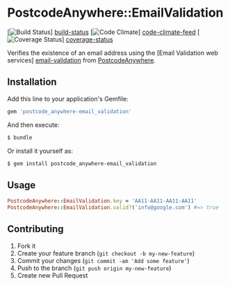 # PostcodeAnywhere::EmailValidation

[![Build Status][build-status-badge]] [build-status]
[![Code Climate][code-climate-badge]] [code-climate-feed]
[![Coverage Status][coverage-status-badge]] [coverage-status]

Verifies the existence of an email address using the
[Email Validation web services] [email-validation]
from [PostcodeAnywhere].

## Installation

Add this line to your application's Gemfile:

```sh
gem 'postcode_anywhere-email_validation'
```

And then execute:

```sh
$ bundle
```

Or install it yourself as:

```sh
$ gem install postcode_anywhere-email_validation
```

## Usage

```ruby
PostcodeAnywhere::EmailValidation.key = 'AA11-AA11-AA11-AA11'
PostcodeAnywhere::EmailValidation.valid?('info@google.com') #=> true
```

## Contributing

1. Fork it
2. Create your feature branch (`git checkout -b my-new-feature`)
3. Commit your changes (`git commit -am 'Add some feature'`)
4. Push to the branch (`git push origin my-new-feature`)
5. Create new Pull Request

[postcodeanywhere]: http://www.postcodeanywhere.co.uk/
  "PostcodeAnywhere"

[email-validation]: http://www.postcodeanywhere.co.uk/email-validation/
  "PostcodeAnywhere's Email Validation web services"

[build-status]: https://travis-ci.org/moneyadviceservice/postcode_anywhere-email_validation
  "Build Status"

[build-status-badge]: https://travis-ci.org/moneyadviceservice/postcode_anywhere-email_validation.png
  "Build Status"

[code-climate-feed]: https://codeclimate.com/github/moneyadviceservice/postcode_anywhere-email_validation
  "Code Climate"

[code-climate-badge]: https://codeclimate.com/github/moneyadviceservice/postcode_anywhere-email_validation.png
  "Code Climate"

[coverage-status]: https://coveralls.io/r/moneyadviceservice/postcode_anywhere-email_validation
  "Coverage Status"

[coverage-status-badge]: https://coveralls.io/repos/moneyadviceservice/postcode_anywhere-email_validation/badge.png
  "Coverage Status"
